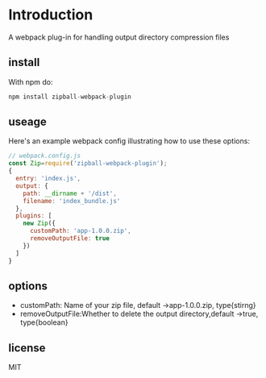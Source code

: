 # Introduction

A webpack plug-in for handling output directory compression files

## install
With npm do:
```js
npm install zipball-webpack-plugin
```

## useage 
Here's an example webpack config illustrating how to use these options:
```js
// webpack.config.js
const Zip=require('zipball-webpack-plugin');
{
  entry: 'index.js',
  output: {
    path: __dirname + '/dist',
    filename: 'index_bundle.js'
  },
  plugins: [
    new Zip({
      customPath: 'app-1.0.0.zip',
      removeOutputFile: true
    })
  ]
}

```

## options 
- customPath: Name of your zip file,  default ->app-1.0.0.zip, type{stirng}
- removeOutputFile:Whether to delete the output directory,default ->true, type{boolean}

## license
MIT
